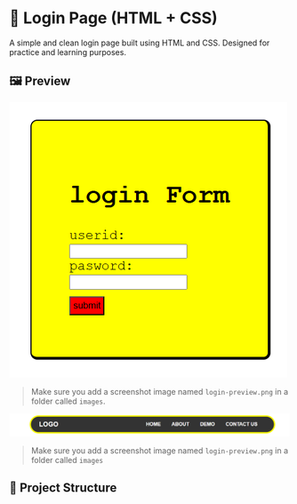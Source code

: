 # 🔐 Login Page (HTML + CSS)

A simple and clean login page built using HTML and CSS. Designed for practice and learning purposes.

## 🖼️ Preview

![Login Page Screenshot](images/login-preview.png)

> Make sure you add a screenshot image named `login-preview.png` in a folder called `images`.

![Login Page Screenshot](images/navbar-preview.png)

> Make sure you add a screenshot image named `login-preview.png` in a folder called `images`
## 📁 Project Structure
